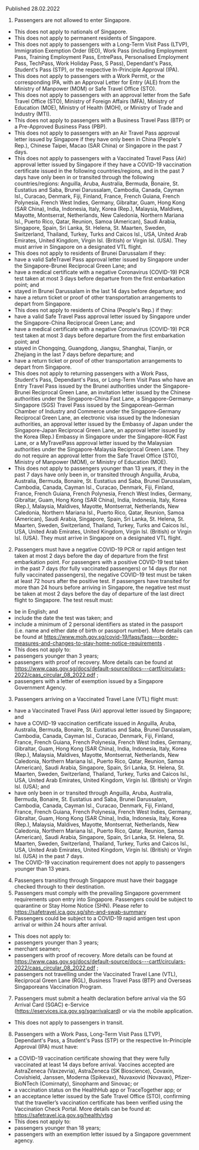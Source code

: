 Published 28.02.2022
1. Passengers are not allowed to enter Singapore.
- This does not apply to nationals of Singapore.
- This does not apply to permanent residents of Singapore.
- This does not apply to passengers with a Long-Term Visit Pass (LTVP), Immigration Exemption Order (IEO), Work Pass (including Employment Pass, Training Employment Pass, EntrePass, Personalised Employment Pass, TechPass, Work Holiday Pass, S Pass), Dependant's Pass, Student's Pass (STP), or the respective In-Principle Approval (IPA).
- This does not apply to passengers with a Work Permit, or the corresponding IPA, with an Approval Letter for Entry (ALE) from the Ministry of Manpower (MOM) or Safe Travel Office (STO).
- This does not apply to passengers with an approval letter from the Safe Travel Office (STO), Ministry of Foreign Affairs (MFA), Ministry of Education (MOE), Ministry of Health (MOH), or Ministry of Trade and Industry (MTI).
- This does not apply to passengers with a Business Travel Pass (BTP) or a Pre-Approved Business Pass (PBP).
- This does not apply to passengers with an Air Travel Pass approval letter issued by Singapore if they have only been in China (People's Rep.), Chinese Taipei, Macao (SAR China) or Singapore in the past 7 days.
- This does not apply to passengers with a Vaccinated Travel Pass (Air) approval letter issued by Singapore if they have a COVID-19 vaccination certificate issued in the following countries/regions, and in the past 7 days have only been in or transited through the following countries/regions:
Anguilla, Aruba, Australia, Bermuda, Bonaire, St. Eustatius and Saba, Brunei Darussalam, Cambodia, Canada, Cayman Isl., Curacao, Denmark, Fiji, Finland, France, French Guiana, French Polynesia, French West Indies, Germany, Gibraltar, Guam, Hong Kong (SAR China), India, Indonesia, Italy, Korea (Rep.), Malaysia, Maldives, Mayotte, Montserrat, Netherlands, New Caledonia, Northern Mariana Isl., Puerto Rico, Qatar, Reunion, Samoa (American), Saudi Arabia, Singapore, Spain, Sri Lanka, St. Helena, St. Maarten, Sweden, Switzerland, Thailand, Turkey, Turks and Caicos Isl., USA, United Arab Emirates, United Kingdom, Virgin Isl. (British) or Virgin Isl. (USA).
They must arrive in Singapore on a designated VTL flight.
- This does not apply to residents of Brunei Darussalam if they:
- have a valid SafeTravel Pass approval letter issued by Singapore under the Singapore-Brunei Reciprocal Green Lane; and
- have a medical certificate with a negative Coronavirus (COVID-19) PCR test taken at most 3 days before departure from the first embarkation point; and
- stayed in Brunei Darussalam in the last 14 days before departure; and
- have a return ticket or proof of other transportation arrangements to depart from Singapore.
- This does not apply to residents of China (People's Rep.) if they:
- have a valid Safe Travel Pass approval letter issued by Singapore under the Singapore-China Reciprocal Green Lane; and
- have a medical certificate with a negative Coronavirus (COVID-19) PCR test taken at most 3 days before departure from the first embarkation point; and
- stayed in Chongqing, Guangdong, Jiangsu, Shanghai, Tianjin, or Zhejiang in the last 7 days before departure; and
- have a return ticket or proof of other transportation arrangements to depart from Singapore.
- This does not apply to returning passengers with a Work Pass, Student's Pass, Dependant's Pass, or Long-Term Visit Pass who have an Entry Travel Pass issued by the Brunei authorities under the Singapore-Brunei Reciprocal Green Lane, an invitation letter issued by the Chinese authorities under the Singapore-China Fast Lane, a Singapore-Germany-Singapore (SGS) Travel Pass issued by the Singaporean-German Chamber of Industry and Commerce under the Singapore-Germany Reciprocal Green Lane, an electronic visa issued by the Indonesian authorities, an approval letter issued by the Embassy of Japan under the Singapore-Japan Reciprocal Green Lane, an approval letter issued by the Korea (Rep.) Embassy in Singapore under the Singapore-ROK Fast Lane, or a MyTravelPass approval letter issued by the Malaysian authorities under the Singapore-Malaysia Reciprocal Green Lane. They do not require an approval letter from the Safe Travel Office (STO), Ministry of Manpower (MOM), or Ministry of Education (MOE).
- This does not apply to passengers younger than 13 years, if they in the past 7 days have only been in, or transited through Anguilla, Aruba, Australia, Bermuda, Bonaire, St. Eustatius and Saba, Brunei Darussalam, Cambodia, Canada, Cayman Isl., Curacao, Denmark, Fiji, Finland, France, French Guiana, French Polynesia, French West Indies, Germany, Gibraltar, Guam, Hong Kong (SAR China), India, Indonesia, Italy, Korea (Rep.), Malaysia, Maldives, Mayotte, Montserrat, Netherlands, New Caledonia, Northern Mariana Isl., Puerto Rico, Qatar, Reunion, Samoa (American), Saudi Arabia, Singapore, Spain, Sri Lanka, St. Helena, St. Maarten, Sweden, Switzerland, Thailand, Turkey, Turks and Caicos Isl., USA, United Arab Emirates, United Kingdom, Virgin Isl. (British) or Virgin Isl. (USA). They must arrive in Singapore on a designated VTL flight.
2. Passengers must have a negative COVID-19 PCR or rapid antigen test taken at most 2 days before the day of departure from the first embarkation point. For passengers with a positive COVID-19 test taken in the past 7 days (for fully vaccinated passengers) or 14 days (for not fully vaccinated passengers), the negative COVID-19 test must be taken at least 72 hours after the positive test. If passengers have transited for more than 24 hours before arriving in Singapore, the negative test must be taken at most 2 days before the day of departure of the last direct flight to Singapore.
The test result must:
- be in English; and
- include the date the test was taken; and
- include a minimum of 2 personal identifiers as stated in the passport (i.e. name and either date of birth or passport number).
More details can be found at <a href="https://www.moh.gov.sg/covid-19/faqs/faqs---border-measures-and-changes-to-stay-home-notice-requirements">https://www.moh.gov.sg/covid-19/faqs/faqs---border-measures-and-changes-to-stay-home-notice-requirements</a> .
- This does not apply to:
- passengers younger than 3 years;
- passengers with proof of recovery. More details can be found at <a href="https://www.caas.gov.sg/docs/default-source/docs---cartf/circulars-2022/caas_circular_08_2022.pdf">https://www.caas.gov.sg/docs/default-source/docs---cartf/circulars-2022/caas_circular_08_2022.pdf</a> ;
- passengers with a letter of exemption issued by a Singapore Government Agency.
3. Passengers arriving on a Vaccinated Travel Lane (VTL) flight must:
- have a Vaccinated Travel Pass (Air) approval letter issued by Singapore; and
- have a COVID-19 vaccination certificate issued in Anguilla, Aruba, Australia, Bermuda, Bonaire, St. Eustatius and Saba, Brunei Darussalam, Cambodia, Canada, Cayman Isl., Curacao, Denmark, Fiji, Finland, France, French Guiana, French Polynesia, French West Indies, Germany, Gibraltar, Guam, Hong Kong (SAR China), India, Indonesia, Italy, Korea (Rep.), Malaysia, Maldives, Mayotte, Montserrat, Netherlands, New Caledonia, Northern Mariana Isl., Puerto Rico, Qatar, Reunion, Samoa (American), Saudi Arabia, Singapore, Spain, Sri Lanka, St. Helena, St. Maarten, Sweden, Switzerland, Thailand, Turkey, Turks and Caicos Isl., USA, United Arab Emirates, United Kingdom, Virgin Isl. (British) or Virgin Isl. (USA); and
- have only been in or transited through Anguilla, Aruba, Australia, Bermuda, Bonaire, St. Eustatius and Saba, Brunei Darussalam, Cambodia, Canada, Cayman Isl., Curacao, Denmark, Fiji, Finland, France, French Guiana, French Polynesia, French West Indies, Germany, Gibraltar, Guam, Hong Kong (SAR China), India, Indonesia, Italy, Korea (Rep.), Malaysia, Maldives, Mayotte, Montserrat, Netherlands, New Caledonia, Northern Mariana Isl., Puerto Rico, Qatar, Reunion, Samoa (American), Saudi Arabia, Singapore, Spain, Sri Lanka, St. Helena, St. Maarten, Sweden, Switzerland, Thailand, Turkey, Turks and Caicos Isl., USA, United Arab Emirates, United Kingdom, Virgin Isl. (British) or Virgin Isl. (USA) in the past 7 days.
- The COVID-19 vaccination requirement does not apply to passengers younger than 13 years.
4. Passengers transiting through Singapore must have their baggage checked through to their destination.
5. Passengers must comply with the prevailing Singapore government requirements upon entry into Singapore. Passengers could be subject to quarantine or Stay Home Notice (SHN). Please refer to <a href="https://safetravel.ica.gov.sg/shn-and-swab-summary">https://safetravel.ica.gov.sg/shn-and-swab-summary</a>
6. Passengers could be subject to a COVID-19 rapid antigen test upon arrival or within 24 hours after arrival.
- This does not apply to:
- passengers younger than 3 years;
- merchant seamen;
- passengers with proof of recovery. More details can be found at <a href="https://www.caas.gov.sg/docs/default-source/docs---cartf/circulars-2022/caas_circular_08_2022.pdf">https://www.caas.gov.sg/docs/default-source/docs---cartf/circulars-2022/caas_circular_08_2022.pdf</a> ;
- passengers not travelling under the Vaccinated Travel Lane (VTL), Reciprocal Green Lane (RGL), Business Travel Pass (BTP) and Overseas Singaporeans Vaccination Program.
7. Passengers must submit a health declaration before arrival via the SG Arrival Card (SGAC) e-Service (<a href="https://eservices.ica.gov.sg/sgarrivalcard">https://eservices.ica.gov.sg/sgarrivalcard</a>) or via the mobile application.
- This does not apply to passengers in transit.
8. Passengers with a Work Pass, Long-Term Visit Pass (LTVP), Dependant's Pass, a Student's Pass (STP) or the respective In-Principle Approval (IPA) must have:
- a COVID-19 vaccination certificate showing that they were fully vaccinated at least 14 days before arrival. Vaccines accepted are AstraZeneca (Vaxzevria), AstraZeneca (SK Bioscience), Covaxin, Covishield, Janssen, Moderna (Spikevax), Nuvaxovid (Novavax), Pfizer-BioNTech (Comirnaty), Sinopharm and Sinovac; or
- a vaccination status on the HealthHub app or TraceTogether app; or
- an acceptance letter issued by the Safe Travel Office (STO), confirming that the traveller’s vaccination certificate has been verified using the Vaccination Check Portal.
More details can be found at: <a href="https://safetravel.ica.gov.sg/health/vtsg">https://safetravel.ica.gov.sg/health/vtsg</a>
- This does not apply to:
- passengers younger than 18 years;
- passengers with an exemption letter issued by a Singapore government agency.